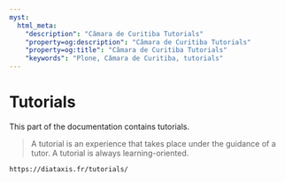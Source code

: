 ```yaml
---
myst:
  html_meta:
    "description": "Câmara de Curitiba Tutorials"
    "property=og:description": "Câmara de Curitiba Tutorials"
    "property=og:title": "Câmara de Curitiba Tutorials"
    "keywords": "Plone, Câmara de Curitiba, tutorials"
---
```


# Tutorials

This part of the documentation contains tutorials.

> A tutorial is an experience that takes place under the guidance of a tutor.
> A tutorial is always learning-oriented.

```{seealso}
https://diataxis.fr/tutorials/
```
